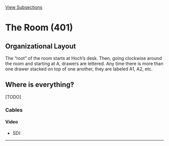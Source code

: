 [View Subsections](39577491-7fcb-4811-be7a-7c3620e90259)

The Room (401)
==============

Organizational Layout
---------------------

The “root” of the room starts at Hoch’s desk. Then, going clockwise around the room and starting at A, drawers are lettered. Any time there is more than one drawer stacked on top of one another, they are labeled A1, A2, etc.

Where is everything‽
--------------------

\[TODO\]

### Cables

#### Video

*   SDI:

* * *